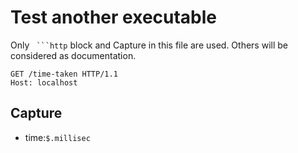 # Test another executable

Only ` ```http` block and Capture in this file are used. Others will be considered as documentation.

```http
GET /time-taken HTTP/1.1
Host: localhost
```

## Capture

* time:`$.millisec`
